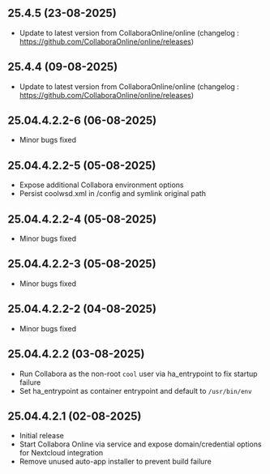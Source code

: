 
## 25.4.5 (23-08-2025)
- Update to latest version from CollaboraOnline/online (changelog : https://github.com/CollaboraOnline/online/releases)

## 25.4.4 (09-08-2025)
- Update to latest version from CollaboraOnline/online (changelog : https://github.com/CollaboraOnline/online/releases)
## 25.04.4.2.2-6 (06-08-2025)
- Minor bugs fixed
## 25.04.4.2.2-5 (05-08-2025)
- Expose additional Collabora environment options
- Persist coolwsd.xml in /config and symlink original path
## 25.04.4.2.2-4 (05-08-2025)
- Minor bugs fixed
## 25.04.4.2.2-3 (05-08-2025)
- Minor bugs fixed
## 25.04.4.2.2-2 (04-08-2025)
- Minor bugs fixed
## 25.04.4.2.2 (03-08-2025)

- Run Collabora as the non-root `cool` user via ha_entrypoint to fix startup failure
- Set ha_entrypoint as container entrypoint and default to `/usr/bin/env`

## 25.04.4.2.1 (02-08-2025)

- Initial release
- Start Collabora Online via service and expose domain/credential options for Nextcloud integration
- Remove unused auto-app installer to prevent build failure
